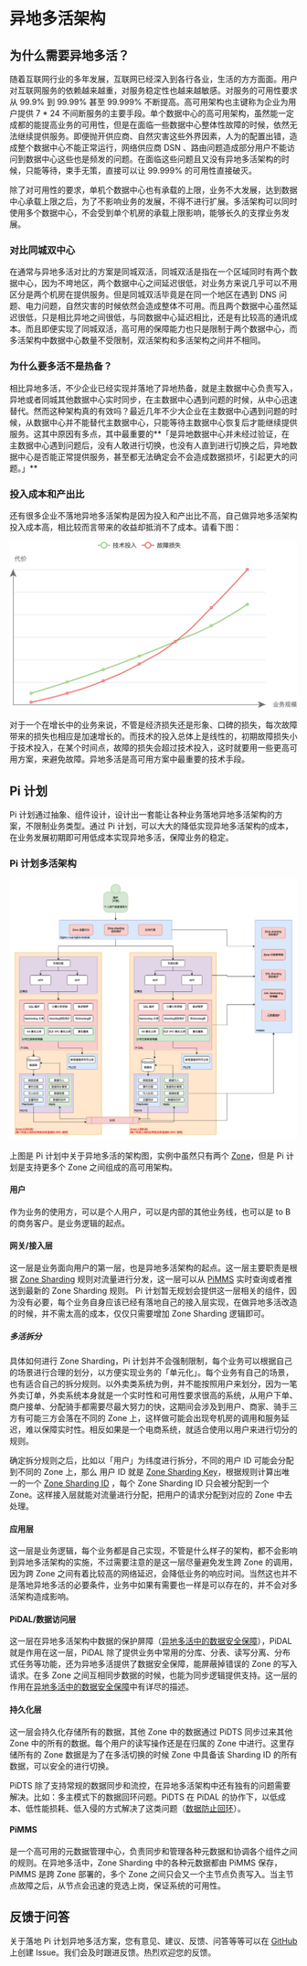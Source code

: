 # 异地多活架构

## 为什么需要异地多活？
随着互联网行业的多年发展，互联网已经深入到各行各业，生活的方方面面。用户对互联网服务的依赖越来越重，对服务稳定性也越来越敏感。对服务的可用性要求从 99.9% 到 99.99% 甚至 99.999% 不断提高。高可用架构也主键称为企业为用户提供 7 * 24 不间断服务的主要手段。单个数据中心的高可用架构，虽然能一定成都的能提高业务的可用性，但是在面临一些数据中心整体性故障的时候，依然无法继续提供服务。即便抛开供应商、自然灾害这些外界因素，人为的配置出错，造成整个数据中心不能正常运行，网络供应商 DSN 、路由问题造成部分用户不能访问到数据中心这些也是频发的问题。在面临这些问题且又没有异地多活架构的时候，只能等待，束手无策，直接可以让 99.999% 的可用性直接破灭。

除了对可用性的要求，单机个数据中心也有承载的上限，业务不大发展，达到数据中心承载上限之后，为了不影响业务的发展，不得不进行扩展。多活架构可以同时使用多个数据中心，不会受到单个机房的承载上限影响，能够长久的支撑业务发展。

### 对比同城双中心
在通常与异地多活对比的方案是同城双活，同城双活是指在一个区域同时有两个数据中心，因为不垮地区，两个数据中心之间延迟很低，对业务方来说几乎可以不用区分是两个机房在提供服务。但是同城双活毕竟是在同一个地区在遇到 DNS 问题、电力问题，自然灾害的时候依然会造成整体不可用。而且两个数据中心虽然延迟很低，只是相比异地之间很低，与同数据中心延迟相比，还是有比较高的通讯成本。而且即便实现了同城双活，高可用的保障能力也只是限制于两个数据中心，而多活架构中数据中心数量不受限制，双活架构和多活架构之间并不相同。

### 为什么要多活不是热备？
相比异地多活，不少企业已经实现并落地了异地热备，就是主数据中心负责写入，异地或者同城其他数据中心实时同步，在主数据中心遇到问题的时候，从中心迅速替代。然而这种架构真的有效吗？最近几年不少大企业在主数据中心遇到问题的时候，从数据中心并不能替代主数据中心，只能等待主数据中心恢复后才能继续提供服务。这其中原因有多点，其中最重要的**「是异地数据中心并未经过验证，在主数据中心遇到问题后，没有人敢进行切换，也没有人直到进行切换之后，异地数据中心是否能正常提供服务，甚至都无法确定会不会造成数据损坏，引起更大的问题。」**

### 投入成本和产出比
还有很多企业不落地异地多活架构是因为投入和产出比不高，自己做异地多活架构投入成本高，相比较而言带来的收益却抵消不了成本。请看下图：  

![投入和故障损失](../static/fault-vs-cost.png)

对于一个在增长中的业务来说，不管是经济损失还是形象、口碑的损失，每次故障带来的损失也相应是加速增长的。而技术的投入总体上是线性的，初期故障损失小于技术投入，在某个时间点，故障的损失会超过技术投入，这时就要用一些更高可用方案，来避免故障。异地多活是高可用方案中最重要的技术手段。  

## Pi 计划
Pi 计划通过抽象、组件设计，设计出一套能让各种业务落地异地多活架构的方案，不限制业务类型。通过 Pi 计划，可以大大的降低实现异地多活架构的成本，在业务发展初期即可用低成本实现异地多活，保障业务的稳定。

### Pi 计划多活架构
![多活架构全景图](../static/pi-plan-system-landscapediagram.png)

上图是 Pi 计划中关于异地多活的架构图，实例中虽然只有两个 [Zone](/terminology?id=zone)，但是 Pi 计划是支持更多个 Zone 之间组成的高可用架构。

#### 用户
作为业务的使用方，可以是个人用户，可以是内部的其他业务线，也可以是 to B 的商务客户。是业务逻辑的起点。

#### 网关/接入层
这一层是业务面向用户的第一层，也是异地多活架构的起点。这一层主要职责是根据 [Zone Sharding](/terminology?id=zone-sharding) 规则对流量进行分发，这一层可以从 [PiMMS](/introduction?id=pimms) 实时查询或者推送到最新的 Zone Sharding 规则。 Pi 计划暂无规划会提供这一层相关的组件，因为没有必要，每个业务自身应该已经有落地自己的接入层实现，在做异地多活改造的时候，并不需太高的成本，仅仅只需要增加 Zone Sharding 逻辑即可。

##### 多活拆分
具体如何进行 Zone Sharding，Pi 计划并不会强制限制，每个业务可以根据自己的场景进行合理的划分，以方便实现业务的「单元化」。每个业务有自己的场景，也有适合自己的拆分规则。以外卖类系统为例，并不能按照用户来划分，因为一笔外卖订单，外卖系统本身就是一个实时性和可用性要求很高的系统，从用户下单、商户接单、分配骑手都需要尽最大努力的快，这期间会涉及到用户、商家、骑手三方有可能三方会落在不同的 Zone 上，这样做可能会出现夸机房的调用和服务延迟，难以保障实时性。相反如果是一个电商系统，就适合使用以用户来进行切分的规则。

确定拆分规则之后，比如以「用户」为纬度进行拆分，不同的用户 ID 可能会分配到不同的 Zone 上，那么 用户 ID 就是 [Zone Sharding Key](/terminology?id=zskey-zone-sharding-key)，根据规则计算出唯一的一个 [Zone Sharding ID](/terminology?id=zsid-zone-sharding-id) ，每个 Zone Sharding ID 只会被分配到一个 Zone。这样接入层就能对流量进行分配，把用户的请求分配到对应的 Zone 中去处理。

#### 应用层
这一层是业务逻辑，每个业务都是自己实现，不管是什么样子的架构，都不会影响到异地多活架构的实施，不过需要注意的是这一层尽量避免发生跨 Zone 的调用，因为跨 Zone 之间有着比较高的网络延迟，会降低业务的响应时间。当然这也并不是落地异地多活的必要条件，业务中如果有需要也一样是可以存在的，并不会对多活架构造成影响。

#### PiDAL/数据访问层
这一层在异地多活架构中数据的保护屏障（[异地多活中的数据安全保障](/multi-site-high-availability/data-security)），PiDAL 就是作用在这一层，PiDAL 除了提供业务中常用的分库、分表、读写分离、分布式任务等功能，还为异地多活提供了数据安全保障，能屏蔽掉错误的 Zone 的写入请求。在多 Zone 之间互相同步数据的时候，也能为同步逻辑提供支持。这一层的作用在[异地多活中的数据安全保障](/multi-site-high-availability/data-security)中有详尽的描述。

#### 持久化层
这一层会持久化存储所有的数据，其他 Zone 中的数据通过 PiDTS 同步过来其他 Zone 中的所有的数据。每个用户的读写操作还是在归属的 Zone 中进行。这里存储所有的 Zone 数据是为了在多活切换的时候 Zone 中具备该 Sharding ID 的所有数据，可以安全的进行切换。

PiDTS 除了支持常规的数据同步和流控，在异地多活架构中还有独有的问题需要解决。比如：多主模式下的数据回环问题。PiDTS 在 PiDAL 的协作下，以低成本、低性能损耗、低入侵的方式解决了这类问题（[数据防止回环](/multi-site-high-availability/data-security?id=数据防止回环)）。

#### PiMMS
是一个高可用的元数据管理中心，负责同步和管理各种元数据和协调各个组件之间的规则。在异地多活中，Zone Sharding 中的各种元数据都由 PiMMS 保存，PiMMS 是跨 Zone 部署的，多个 Zone 之间只会又一个主节点负责写入。当主节点故障之后，从节点会迅速的竞选上岗，保证系统的可用性。

## 反馈于问答

关于落地 Pi 计划异地多活方案，您有意见、建议、反馈、问答等等可以在 [GitHub](https://github.com/pi-plan/plan) 上创建 Issue。我们会及时跟进反馈。热烈欢迎您的反馈。